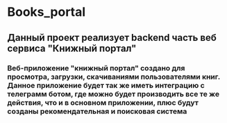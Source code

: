 # Books_portal
## Данный проект реализует backend часть веб сервиса "Книжный портал"
### Веб-приложение "книжный портал" создано для просмотра, загрузки, скачиваниями пользователями книг. Данное приложение будет так же иметь интеграцию с телеграмм ботом, где можно будет производить все те же действия, что и в основном приложении, плюс будут созданы рекомендательная и поисковая система